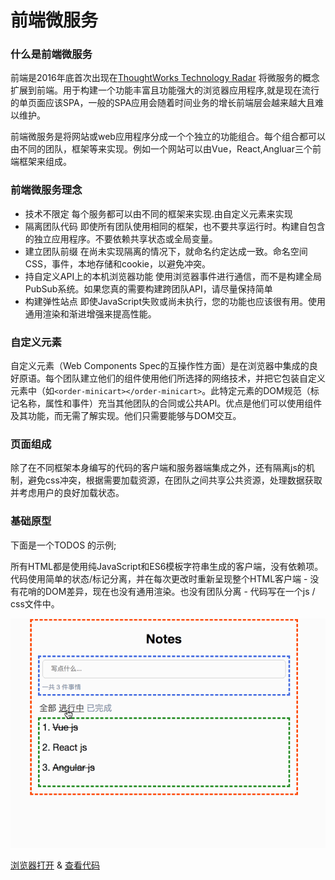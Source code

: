 # 前端微服务

### 什么是前端微服务
    
前端是2016年底首次出现在[ThoughtWorks Technology Radar](https://www.thoughtworks.com/radar/techniques/micro-frontends)
将微服务的概念扩展到前端。用于构建一个功能丰富且功能强大的浏览器应用程序,就是现在流行的单页面应该SPA，一般的SPA应用会随着时间业务的增长前端层会越来越大且难以维护。

前端微服务是将网站或web应用程序分成一个个独立的功能组合。每个组合都可以由不同的团队，框架等来实现。例如一个网站可以由Vue，React,Angluar三个前端框架来组成。

### 前端微服务理念
- 技术不限定
    每个服务都可以由不同的框架来实现.由自定义元素来实现
- 隔离团队代码
    即使所有团队使用相同的框架，也不要共享运行时。构建自包含的独立应用程序。不要依赖共享状态或全局变量。
- 建立团队前缀
    在尚未实现隔离的情况下，就命名约定达成一致。命名空间CSS，事件，本地存储和cookie，以避免冲突。
- 持自定义API上的本机浏览器功能
    使用浏览器事件进行通信，而不是构建全局PubSub系统。如果您真的需要构建跨团队API，请尽量保持简单
- 构建弹性站点
    即使JavaScript失败或尚未执行，您的功能也应该很有用。使用通用渲染和渐进增强来提高性能。

###  自定义元素
自定义元素（Web Components Spec的互操作性方面）是在浏览器中集成的良好原语。每个团队建立他们的组件使用他们所选择的网络技术，并把它包装自定义元素中（如`<order-minicart></order-minicart>`。此特定元素的DOM规范（标记名称，属性和事件）充当其他团队的合同或公共API。优点是他们可以使用组件及其功能，而无需了解实现。他们只需要能够与DOM交互。

### 页面组成
除了在不同框架本身编写的代码的客户端和服务器端集成之外，还有隔离js的机制，避免css冲突，根据需要加载资源，在团队之间共享公共资源，处理数据获取并考虑用户的良好加载状态。

### 基础原型
下面是一个TODOS 的示例;

所有HTML都是使用纯JavaScript和ES6模板字符串生成的客户端，没有依赖项。代码使用简单的状态/标记分离，并在每次更改时重新呈现整个HTML客户端 - 没有花哨的DOM差异，现在也没有通用渲染。也没有团队分离 - 代码写在一个js / css文件中。

![Example 0 - Product Page - Plain JS](./screen/todos1.gif)

[浏览器打开](./0-model-store/) & [查看代码]()

